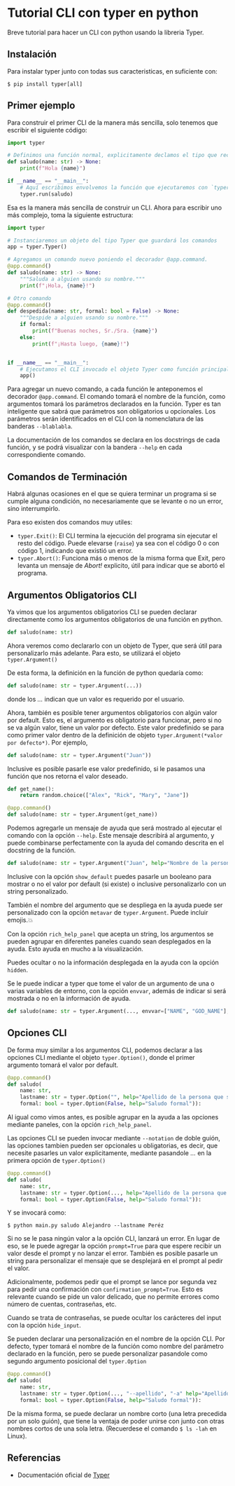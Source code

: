 # Tutorial CLI con typer en python
Breve tutorial para hacer un CLI con python usando la libreria Typer.

## Instalación
Para instalar typer junto con todas sus caracteristicas, en suficiente con:

```console
$ pip install typer[all]
```

## Primer ejemplo
Para construir el primer CLI de la manera más sencilla, solo tenemos que escribir el siguiente código:

```python
import typer

# Definimos una función normal, explicitamente declamos el tipo que recibirá.
def saludo(name: str) -> None:
    print(f"Hola {name}")

if __name__ == "__main__":
    # Aquí escribimos envolvemos la función que ejecutaremos con `typer.run()`
    typer.run(saludo)
```

Esa es la manera más sencilla de construir un CLI. Ahora para escribir uno más complejo, toma la siguiente estructura:

```python
import typer

# Instanciaremos un objeto del tipo Typer que guardará los comandos
app = typer.Typer()

# Agregamos un comando nuevo poniendo el decorador @app.command.
@app.command()
def saludo(name: str) -> None:
    """Saluda a alguien usando su nombre."""
    print(f"¡Hola, {name}!")

# Otro comando
@app.command()
def despedida(name: str, formal: bool = False) -> None:
    """Despide a alguien usando su nombre."""
    if formal:
        print(f"Buenas noches, Sr./Sra. {name}")
    else:
        print(f"¡Hasta luego, {name}!")


if __name__ == "__main__":
    # Ejecutamos el CLI invocado el objeto Typer como función principal
    app()
```

Para agregar un nuevo comando, a cada función le anteponemos el decorador `@app.command`. El comando tomará el nombre de la función,  como argumentos tomará los parámetros declarados en la función. Typer es tan inteligente que sabrá que parámetros son obligatorios u opcionales. Los parámetros serán identificados en el CLI con la nomenclatura de las banderas `--blablabla`.

La documentación de los comandos se declara en los docstrings de cada función, y se podrá visualizar con la bandera `--help` en cada correspondiente comando.


## Comandos de Terminación 
Habrá algunas ocasiones en el que se quiera terminar un programa si se cumple alguna condición, no necesariamente que se levante o no un error, sino interrumpirlo.

Para eso existen dos comandos muy utiles:
* `typer.Exit()`: El CLI termina la ejecución del programa sin ejecutar el resto del código. Puede elevarse (`raise`) ya sea con el código 0 o con código 1, indicando que existió un error.
* `typer.Abort()`: Funciona más o menos de la misma forma que Exit, pero levanta un mensaje de *Abort!* explicito, útil para indicar que se abortó el programa.


## Argumentos Obligatorios CLI
Ya vimos que los argumentos obligatorios CLI se pueden declarar directamente como los argumentos obligatorios de una función en python.
```python
def saludo(name: str)
```
Ahora veremos como declararlo con un objeto de Typer, que será útil para personalizarlo más adelante. Para esto, se utilizará el objeto `typer.Argument()`

De esta forma, la definición en la función de python quedaría como:

```python
def saludo(name: str = typer.Argument(...))
```
donde los *...* indican que un valor es requerido por el usuario.

Ahora, también es posible tener argumentos obligatorios con algún valor por default. Esto es, el argumento es obligatorio para funcionar, pero si no se va algún valor, tiene un valor por defecto. Este valor predefinido se para como primer valor dentro de la definición de objeto `typer.Argument(*valor por defecto*)`. Por ejemplo,

```python
def saludo(name: str = typer.Argument("Juan"))
```

Inclusive es posible pasarle ese valor predefinido, si le pasamos una función que nos retorna el valor deseado.

```python
def get_name():
    return random.choice(["Alex", "Rick", "Mary", "Jane"])

@app.command()
def saludo(name: str = typer.Argument(get_name))
```

Podemos agregarle un mensaje de ayuda que será mostrado al ejecutar el comando con la opción `--help`. Este mensaje describirá al argumento, y puede combinarse perfectamente con la ayuda del comando descrita en el docstring de la función.

```python
def saludo(name: str = typer.Argument("Juan", help="Nombre de la persona que saludarás"), show_default=False)
```
Inclusive con la opción `show_default` puedes pasarle un booleano para mostrar o no el valor por default (si existe) o inclusive personalizarlo con un string personalizado.

También el nombre del argumento que se despliega en la ayuda puede ser personalizado con la opción  `metavar` de `typer.Argument`. Puede incluir emojis.💥 

Con la opción `rich_help_panel` que acepta un string, los argumentos se pueden agrupar en diferentes paneles cuando sean desplegados en la ayuda. Esto ayuda en mucho a la visualización.

Puedes ocultar o no la información desplegada en la ayuda con la opción  `hidden`.

Se le puede indicar a typer que tome el valor de un argumento de una o varias variables de entorno, con la opción `envvar`, además de indicar si será mostrada o no en la información de ayuda.

```python
def saludo(name: str = typer.Argument(..., envvar=["NAME", "GOD_NAME"],  show_envvar=False)
```

## Opciones CLI
De forma muy similar a los argumentos CLI, podemos declarar a las opciones CLI mediante el objeto `typer.Option()`, donde el primer argumento tomará el valor por default.

```python
@app.command()
def saludo(
    name: str,
    lastname: str = typer.Option("", help="Apellido de la persona que saludarás"),
    formal: bool = typer.Option(False, help="Saludo formal")):
```

Al igual como vimos antes, es posible agrupar en la ayuda a las opciones mediante paneles, con la opción `rich_help_panel`.

Las opciones CLI se pueden invocar mediante `--notation` de doble guión, las opciones tambien pueden ser opcionales u obligatorias, es decir, que necesite pasarles un valor explicitamente, mediante pasandole *...* en la primera opción de `typer.Option()`

```python
@app.command()
def saludo(
    name: str,
    lastname: str = typer.Option(..., help="Apellido de la persona que saludarás"),
    formal: bool = typer.Option(False, help="Saludo formal")):
```

Y se invocará como:
```console
$ python main.py saludo Alejandro --lastname Peréz
```
Si no se le pasa ningún valor a la opción CLI, lanzará un error. En lugar de eso, se le puede agregar la opción `prompt=True` para que espere recibir un valor desde el prompt y no lanzar el error. También es posible pasarle un string para personalizar el mensaje que se desplejará en el prompt al pedir el valor.

Adicionalmente, podemos pedir que el prompt se lance por segunda vez para pedir una confirmación con `confirmation_prompt=True`. Esto es relevante cuando se pide un valor delicado, que no permite errores como número de cuentas, contraseñas, etc.

Cuando se trata de contraseñas, se puede ocultar los carácteres del input con la opción `hide_input`.

Se pueden declarar una personalización en el nombre de la opción CLI. Por defecto, typer tomará el nombre de la función como nombre del parámetro declarado en la función, pero se puede personalizar pasandole como segundo argumento posicional del `typer.Option`

```python
@app.command()
def saludo(
    name: str,
    lastname: str = typer.Option(..., "--apellido", "-a" help="Apellido de la persona que saludarás"),
    formal: bool = typer.Option(False, help="Saludo formal")):
```
De la misma forma, se puede declarar un nombre corto (una letra precedida por un solo guión), que tiene la ventaja de poder unirse con junto con otras nombres cortos de una sola letra. (Recuerdese el comando `$ ls -lah` en Linux).



## Referencias
* Documentación oficial de [Typer](https://typer.tiangolo.com/)